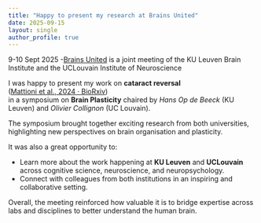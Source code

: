 ```yaml
---
title: "Happy to present my research at Brains United"
date: 2025-09-15
layout: single
author_profile: true
---
```


9-10 Sept 2025 -[Brains United](https://www.kuleuven.be/brain-institute/events-and-outreach/brains-united-neuroscience-meet-up-of-the-lbi-and-the-ions-uc-louvain) is a joint meeting of the KU Leuven Brain Institute and the UCLouvain Institute of Neuroscience


I was happy to present my work on **cataract reversal**  
([Mattioni et al., 2024 · BioRxiv](https://www.biorxiv.org/content/10.1101/2024.XXXX))  
in a symposium on **Brain Plasticity** chaired by *Hans Op de Beeck* (KU Leuven) and *Olivier Collignon* (UC Louvain).  

The symposium brought together exciting research from both universities, highlighting new perspectives on brain organisation and plasticity.  

It was also a great opportunity to:  
- Learn more about the work happening at **KU Leuven** and **UCLouvain** across cognitive science, neuroscience, and neuropsychology.  
- Connect with colleagues from both institutions in an inspiring and collaborative setting.  

Overall, the meeting reinforced how valuable it is to bridge expertise across labs and disciplines to better understand the human brain.

